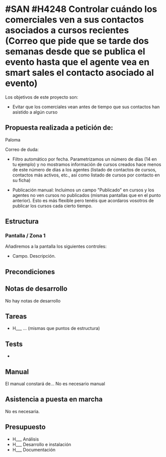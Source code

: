 # #SAN #H4248 Controlar cuándo los comerciales ven a sus contactos asociados a cursos recientes (Correo que pide que se tarde dos semanas desde que se publica el evento hasta que el agente vea en smart sales el contacto asociado al evento)

Los objetivos de este proyecto son:
+ Evitar que los comerciales vean antes de tiempo que sus contactos han asistido a algún curso

## Propuesta realizada a petición de:
Paloma

Correo de duda:
+ Filtro automático por fecha. Parametrizamos un número de días (14 en tu ejemplo) y no mostramos información de cursos creados hace menos de este número de días a los agentes (listado de contactos de cursos, contactos más activos, etc., así como listado de cursos por contacto en su ficha)

+ Publicación manual: Incluimos un campo "Publicado" en cursos y los agentes no ven cursos no publicados (mismas pantallas que en el punto anterior). Esto es más flexible pero tenéis que acordaros vosotros de publicar los cursos cada cierto tiempo.


## Estructura

### Pantalla / Zona 1
Añadiremos a la pantalla los siguientes controles:
+ Campo. Descripción.

## Precondiciones

## Notas de desarrollo
No hay notas de desarrollo



## Tareas
* H___ ...
(mismas que puntos de estructura)

## Tests

+ 

## Manual
El manual constará de...
No es necesario manual

## Asistencia a puesta en marcha
No es necesaria.

## Presupuesto
* H___ Análisis
* H___ Desarrollo e instalación
* H___ Documentación
